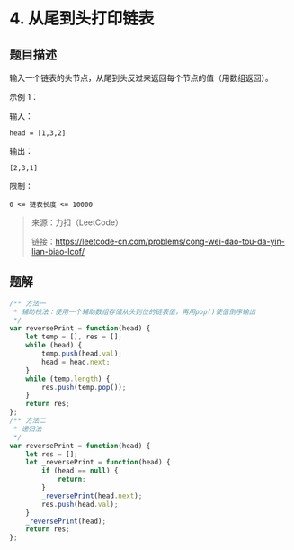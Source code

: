 # 4. 从尾到头打印链表

## 题目描述

输入一个链表的头节点，从尾到头反过来返回每个节点的值（用数组返回）。

示例 1：

输入：

```text
head = [1,3,2]
```

输出：

```text
[2,3,1]
```

限制：

```
0 <= 链表长度 <= 10000
```

> 来源：力扣（LeetCode）
>
> 链接：https://leetcode-cn.com/problems/cong-wei-dao-tou-da-yin-lian-biao-lcof/

## 题解

```js
/** 方法一
 * 辅助栈法：使用一个辅助数组存储从头到位的链表值，再用pop()使值倒序输出
 */
var reversePrint = function(head) {
    let temp = [], res = [];
    while (head) {
        temp.push(head.val);
        head = head.next;
    }
    while (temp.length) {
        res.push(temp.pop());
    }
    return res;
};
/** 方法二
 * 递归法
 */
var reversePrint = function(head) {
    let res = [];
    let _reversePrint = function(head) {
        if (head == null) {
            return;
        }
        _reversePrint(head.next);
        res.push(head.val);
    }
    _reversePrint(head);
    return res;
};
```

